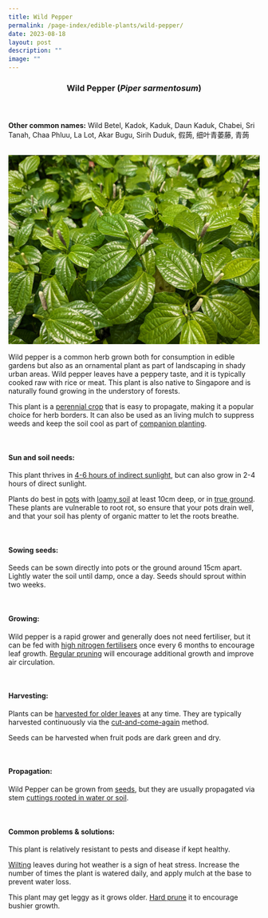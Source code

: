 ```yaml
---
title: Wild Pepper
permalink: /page-index/edible-plants/wild-pepper/
date: 2023-08-18
layout: post
description: ""
image: ""
---
```

<header>
	<h3>Wild Pepper (<em>Piper sarmentosum</em>)</h3>
</header>
	
<section>
	<p><strong>Other common names:</strong> Wild Betel, Kadok, Kaduk, Daun Kaduk, Chabei, Sri Tanah, Chaa Phluu, La Lot, Akar Bugu, Sirih Duduk, 假蒟, 细叶青萎藤, 青蒟</p>
	<br>
</section>

<section>
	<img title="Wild pepper plants. Photo by Jacqueline Chua." src="/images/Plants/wildpepper_jacquelinechua.jpg">
	<p>Wild pepper is a common herb grown both for consumption in edible gardens but also as an ornamental plant as part of landscaping in shady urban areas. Wild pepper leaves have a peppery taste, and it is typically cooked raw with rice or meat. This plant is also native to Singapore and is naturally found growing in the understory of forests.</p>
	<p>This plant is a <a href="/learn-more-about-gardening/glossary/#p">perennial crop</a> that is easy to propagate, making it a popular choice for herb borders. It can also be used as an living mulch to suppress weeds and keep the soil cool as part of <a href="/page-index/horticulture-techniques/companion-planting/">companion planting</a>.</p>
	<br>
</section>

<section>
	<h4>Sun and soil needs:</h4>
	<p>This plant thrives in <a href="/page-index/horticulture-techniques/gauging-light/">4-6 hours of indirect sunlight</a>, but can also grow in 2-4 hours of direct sunlight.</p>
	<p>Plants do best in <a href="/page-index/horticulture-techniques/planting-in-containers/">pots</a> with <a href="/page-index/horticulture-techniques/soil/">loamy soil</a> at least 10cm deep, or in <a href="/page-index/horticulture-techniques/true-ground/">true ground</a>. These plants are vulnerable to root rot, so ensure that your pots drain well, and that your soil has plenty of organic matter to let the roots breathe.</p>
	<br>
</section>

<section>
  <h4>Sowing seeds:</h4>
<p>Seeds can be sown directly into pots or the ground around 15cm apart. Lightly water the soil until damp, once a day. Seeds should sprout within two weeks.</p>
	<br>
</section>
	
<section>
	<h4>Growing:</h4>
<p>Wild pepper is a rapid grower and generally does not need fertiliser, but it can be fed with <a href="/page-index/horticulture-techniques/fertilising/">high nitrogen fertilisers</a> once every 6 months to encourage leaf growth. <a href="/page-index/horticulture-techniques/pruning/">Regular pruning</a> will encourage additional growth and improve air circulation.</p>
	<br>
</section>

<section>
	<h4>Harvesting:</h4>
<p>Plants can be <a href="/page-index/horticulture-techniques/harvesting-hygiene/">harvested for older leaves</a> at any time. They are typically harvested continuously via the <a href="/page-index/horticulture-techniques/cut-and-come-again/">cut-and-come-again</a>  method.</p>
	<p>Seeds can be harvested when fruit pods are dark green and dry.</p>
	<br>
</section>

<section>
	<h4>Propagation:</h4>
	<p>Wild Pepper can be grown from <a href="/page-index/horticulture-techniques/propagating-by-seed/">seeds</a>, but they are usually propagated via stem <a href="/page-index/horticulture-techniques/propagating-by-cuttings/">cuttings rooted in water or soil</a>.</p>
	<br>
</section>

<section>
	<h4>Common problems &amp; solutions:</h4>
	<p>This plant is relatively resistant to pests and disease if kept healthy.</p>
	<p><a href="/page-index/plant-problems/wilting/">Wilting</a> leaves during hot weather is a sign of heat stress. Increase the number of times the plant is watered daily, and apply mulch at the base to prevent water loss.</p>
	<p>This plant may get leggy as it grows older. <a href="/page-index/horticulture-techniques/pruning/">Hard prune</a> it to encourage bushier growth.</p>
	<br>
</section>